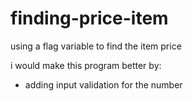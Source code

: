 # finding-price-item
using a flag variable to find the item price

i would make this program better by:
- adding input validation for the number

